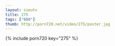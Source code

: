```yaml
--- 
layout: sieutv
title: 275
tags: ["000"]
thumb: http://porn720.net/video/275/poster.jpg
---
```

{% include porn720 key="275" %} 

